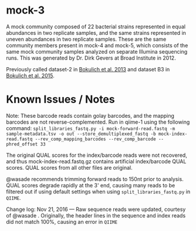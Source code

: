 # mock-3

A mock community composed of 22 bacterial strains represented in equal abundances in two replicate samples, and the same strains represented in uneven abundances in two replicate samples. These are the same community members present in mock-4 and mock-5, which consists of the same mock community samples analyzed on separate Illumina sequencing runs. This was generated by Dr. Dirk Gevers at Broad Institute in 2012.

Previously called dataset-2 in [Bokulich et al. 2013](https://dx.doi.org/10.1038/nmeth.2276) and dataset B3 in [Bokulich et al. 2015](https://dx.doi.org/10.7287/peerj.preprints.934v2).

# Known Issues / Notes

Note:
These barcode reads contain golay barcodes, and the mapping barcodes are not reverse-complemented. Run in qiime-1 using the following command:
``split_libraries_fastq.py -i mock-forward-read.fastq -m sample-metadata.tsv -o out --store_demultiplexed_fastq -b mock-index-read.fastq --rev_comp_mapping_barcodes --rev_comp_barcode --phred_offset 33``

The original QUAL scores for the index/barcode reads were not recovered, and thus mock-index-read.fastq.gz contains artificial index/barcode QUAL scores. QUAL scores from all other files are original.

@wasade recommends trimming forward reads to 150nt prior to analysis. QUAL scores degrade rapidly at the 3' end, causing many reads to be filtered out if using default settings when using ``split_libraries_fastq.py`` in ``QIIME``.

Change log:
Nov 21, 2016 — Raw sequence reads were updated, courtesy of @wasade . Originally, the header lines in the sequence and index reads did not match 100%, causing an error in ``QIIME``

